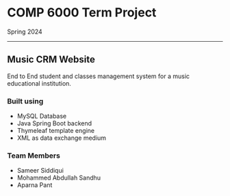 # COMP 6000 Term Project
Spring 2024

------

##  Music CRM Website
End to End student and classes management system for a music educational institution. 

### Built using
- MySQL Database
- Java Spring Boot backend
- Thymeleaf template engine
- XML as data exchange medium

### Team Members
- Sameer Siddiqui
- Mohammed Abdullah Sandhu
- Aparna Pant
